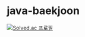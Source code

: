 # java-baekjoon

[![Solved.ac 프로필](http://mazassumnida.wtf/api/generate_badge?boj={jenakxm})](https://solved.ac/{jenakxm})
